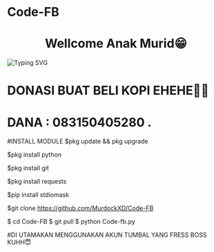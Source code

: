 # Code-FB


<h1 align="center">Wellcome Anak Murid😁</h1>

![Typing SVG](https://readme-typing-svg.herokuapp.com?lines=Selamat+Bersenang-senang....!+)

# DONASI BUAT BELI KOPI EHEHE🙏😇
# DANA : 083150405280 . 


#INSTALL MODULE
$pkg update && pkg upgrade

$pkg install python

$pkg install git

$pkg install requests

$pip install stdiomask

$git clone https://github.com/MurdockXD/Code-FB

$ cd Code-FB
$ git pull
$ python Code-fb.py


#DI UTAMAKAN MENGGUNAKAN AKUN TUMBAL YANG FRESS BOSS KUHH😇
